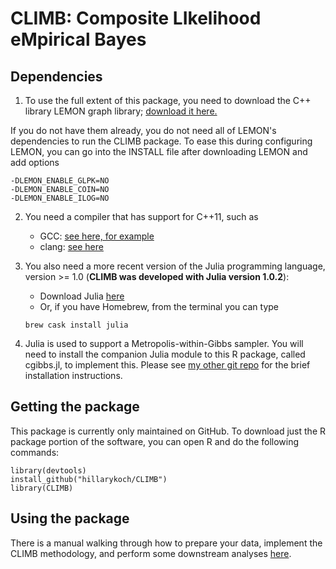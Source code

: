 # CLIMB: Composite LIkelihood eMpirical Bayes

## Dependencies
1.  To use the full extent of this package, you need to download the C++ library LEMON graph library; [download it here.](https://lemon.cs.elte.hu/trac/lemon/wiki/Downloads)

If you do not have them already, you do not need all of LEMON's dependencies to run the CLIMB package. To ease this during configuring LEMON, you can go into the INSTALL file after downloading LEMON and add options

```
-DLEMON_ENABLE_GLPK=NO
-DLEMON_ENABLE_COIN=NO
-DLEMON_ENABLE_ILOG=NO
```

<!---
LEMON citation:
Balázs Dezső, Alpár Jüttner, Péter Kovács. LEMON – an Open Source C++ Graph Template Library. Electronic Notes in Theoretical Computer Science, 264:23-45, 2011. Proceedings of the Second Workshop on Generative Technologies (WGT) 2010.
-->

2.  You need a compiler that has support for C++11, such as
    *   GCC: [see here, for example](https://www.gnu.org/software/gcc/projects/cxx-status.html#cxx11)
    *   clang: [see here](http://clang.llvm.org/cxx_status.html)

3. You also need a more recent version of the Julia programming language, version >= 1.0 (**CLIMB was developed with Julia version 1.0.2**):
    *   Download Julia [here](https://julialang.org/downloads/)
    *   Or, if you have Homebrew, from the terminal you can type
    ```console
    brew cask install julia
    ```
4. Julia is used to support a Metropolis-within-Gibbs sampler. You will need to install the companion Julia module to this R package, called cgibbs.jl, to implement this. Please see [my other git repo](https://github.com/hillarykoch/cgibbs.jl) for the brief installation instructions.

## Getting the package
This package is currently only maintained on GitHub. To download just the R package portion of the software, you can open R and do the following commands:

```{r}
library(devtools)
install_github("hillarykoch/CLIMB")
library(CLIMB)
```
## Using the package
There is a manual walking through how to prepare your data, implement the CLIMB methodology, and perform some downstream analyses [here](https://hillarykoch.github.io/climb_page/index.html).
